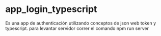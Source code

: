# app_login_typescript
Es una app de authenticación utilizando conceptos de json web token y typescript.
para levantar servidor correr el comando npm run server
